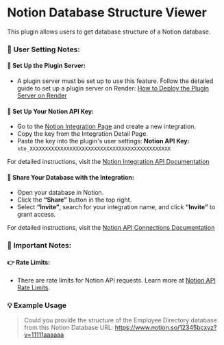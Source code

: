 # **Notion Database Structure Viewer**
This plugin allows users to get database structure of a Notion database.

### 📝 **User Setting Notes:**
#### 🔧 **Set Up the Plugin Server:**
- A plugin server must be set up to use this feature. Follow the detailed guide to set up a plugin server on Render: [How to Deploy the Plugin Server on Render](https://docs.typingmind.com/plugins/plugins-server/how-to-deploy-plugins-server-on-render)

#### 🔑 **Set Up Your Notion API Key:**
- Go to the [Notion Integration Page](https://www.notion.so/profile/integrations) and create a new integration.
- Copy the key from the Integration Detail Page.
- Paste the key into the plugin's user settings:
  **Notion API Key:** `ntn_XXXXXXXXXXXXXXXXXXXXXXXXXXXXXXXXXXXXXXXXXXXXXX`

For detailed instructions, visit the [Notion Integration API Documentation](https://developers.notion.com/docs/create-a-notion-integration)

#### 🔗 **Share Your Database with the Integration:**
- Open your database in Notion.
- Click the **“Share”** button in the top right.
- Select **“Invite”**, search for your integration name, and click **“Invite”** to grant access.

For detailed instructions, visit the [Notion API Connections Documentation](https://www.notion.com/help/add-and-manage-connections-with-the-api)

### 📌 **Important Notes:**

#### 👉 **Rate Limits:**
- There are rate limits for Notion API requests. Learn more at [Notion API Rate Limits](https://developers.notion.com/reference/request-limits#rate-limits).

### 💡 **Example Usage**  
> Could you provide the structure of the Employee Directory database from this Notion Database URL: https://www.notion.so/12345bcxyz?v=11111aaaaaa